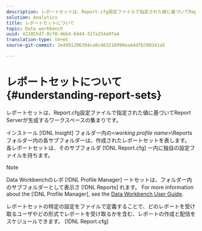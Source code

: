 ```yaml
---
description: レポートセットは、Report.cfg設定ファイルで指定された値に基づいてReport Serverが生成するワークスペースの集まりです。
solution: Analytics
title: レポートセットについて
topic: Data workbench
uuid: 421055d7-0cf0-4664-b944-327a254a97a4
translation-type: tm+mt
source-git-commit: 2e4991206394ca0c463210990ea44dfb700341a5

---
```



# レポートセットについて{#understanding-report-sets}

レポートセットは、Report.cfg設定ファイルで指定された値に基づいてReport Serverが生成するワークスペースの集まりです。

インストール [!DNL Insight] フォルダー内の&lt;*working profile name*>\Reportsフォルダー内の各サブフォルダーは、作成されたレポートセットを表します。 各レポートセットは、そのサブフォルダ [!DNL Report.cfg] ー内に独自の設定ファイルを持ちます。

>[!NOTE]
>
>Data Workbenchのレポ [!DNL Profile Manager] ートセットは、フォルダー内のサブフォルダーとして表示さ [!DNL Reports] れます。 For more information about the [!DNL Profile Manager], see the [Data Workbench User Guide](https://docs.adobe.com/content/help/en/data-workbench/using/home.html#Data_Workbench_Help).

レポートセットの特定の設定をファイルで定義することで、どのレポートを受け取るユーザやどの形式でレポートを受け取るかを含む、レポートの作成と配信をスケジュールできます。 [!DNL Report.cfg]
